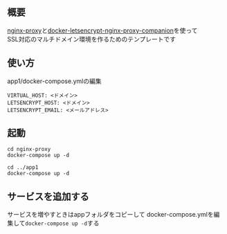 ## 概要
[nginx-proxy](https://github.com/jwilder/nginx-proxy)と[docker-letsencrypt-nginx-proxy-companion](https://github.com/JrCs/docker-letsencrypt-nginx-proxy-companion)を使って  
SSL対応のマルチドメイン環境を作るためのテンプレートです

## 使い方
app1/docker-compose.ymlの編集
```
VIRTUAL_HOST: <ドメイン>
LETSENCRYPT_HOST: <ドメイン>
LETSENCRYPT_EMAIL: <メールアドレス>
```

## 起動
```
cd nginx-proxy
docker-compose up -d

cd ../app1
docker-compose up -d
```

## サービスを追加する
サービスを増やすときはappフォルダをコピーして
docker-compose.ymlを編集して```docker-compose up -d```する
